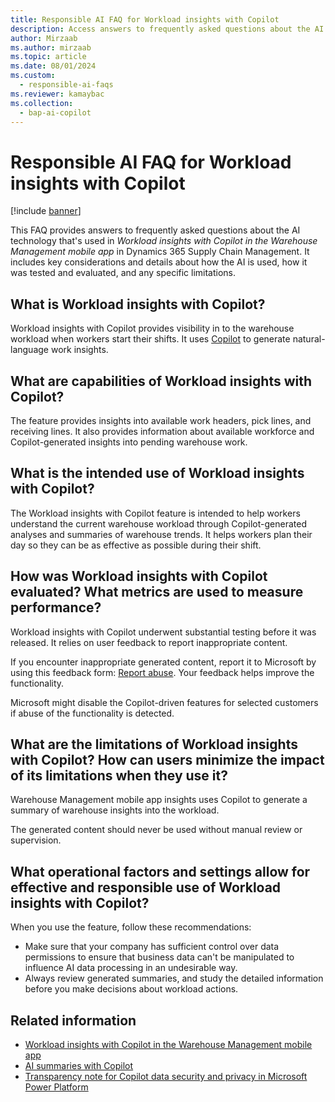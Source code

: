 ```yaml
---
title: Responsible AI FAQ for Workload insights with Copilot
description: Access answers to frequently asked questions about the AI technology that's used in Workload insights with Copilot in the Warehouse Management mobile app for Dynamics 365 Supply Chain Management.
author: Mirzaab
ms.author: mirzaab
ms.topic: article
ms.date: 08/01/2024
ms.custom:
  - responsible-ai-faqs
ms.reviewer: kamaybac
ms.collection:
  - bap-ai-copilot
---
```


# Responsible AI FAQ for Workload insights with Copilot

[!include [banner](../includes/banner.md)]

This FAQ provides answers to frequently asked questions about the AI technology that's used in *Workload insights with Copilot in the Warehouse Management mobile app* in Dynamics 365 Supply Chain Management. It includes key considerations and details about how the AI is used, how it was tested and evaluated, and any specific limitations.

## What is Workload insights with Copilot?

Workload insights with Copilot provides visibility in to the warehouse workload when workers start their shifts. It uses [Copilot](/power-platform/faqs-copilot-data-security-privacy) to generate natural-language work insights.

## What are capabilities of Workload insights with Copilot?

The feature provides insights into available work headers, pick lines, and receiving lines. It also provides information about available workforce and Copilot-generated insights into pending warehouse work.

## What is the intended use of Workload insights with Copilot?

The Workload insights with Copilot feature is intended to help workers understand the current warehouse workload through Copilot-generated analyses and summaries of warehouse trends. It helps workers plan their day so they can be as effective as possible during their shift.

## How was Workload insights with Copilot evaluated? What metrics are used to measure performance?

Workload insights with Copilot underwent substantial testing before it was released. It relies on user feedback to report inappropriate content.

If you encounter inappropriate generated content, report it to Microsoft by using this feedback form: [Report abuse](https://msrc.microsoft.com/report). Your feedback helps improve the functionality.

Microsoft might disable the Copilot-driven features for selected customers if abuse of the functionality is detected.

## What are the limitations of Workload insights with Copilot? How can users minimize the impact of its limitations when they use it?

Warehouse Management mobile app insights uses Copilot to generate a summary of warehouse insights into the workload.

The generated content should never be used without manual review or supervision.

## What operational factors and settings allow for effective and responsible use of Workload insights with Copilot?

When you use the feature, follow these recommendations:

- Make sure that your company has sufficient control over data permissions to ensure that business data can't be manipulated to influence AI data processing in an undesirable way.
- Always review generated summaries, and study the detailed information before you make decisions about workload actions.

## Related information

- [Workload insights with Copilot in the Warehouse Management mobile app](warehousing/warehouse-management-mobile-app-insights.md)
- [AI summaries with Copilot](get-started/copilot-summaries-overview.md)
- [Transparency note for Copilot data security and privacy in Microsoft Power Platform](/power-platform/transparency-note-copilot-data-security-privacy)
